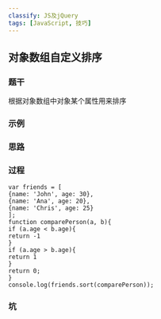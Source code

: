 ```yaml
---
classify: JS及jQuery
tags: [JavaScript, 技巧]
---
```


## 对象数组自定义排序
### 题干
根据对象数组中对象某个属性用来排序
### 示例

### 思路

### 过程
```
var friends = [
{name: 'John', age: 30},
{name: 'Ana', age: 20},
{name: 'Chris', age: 25}
];
function comparePerson(a, b){
if (a.age < b.age){
return -1
}
if (a.age > b.age){
return 1
}
return 0;
}
console.log(friends.sort(comparePerson));
```
### 坑

